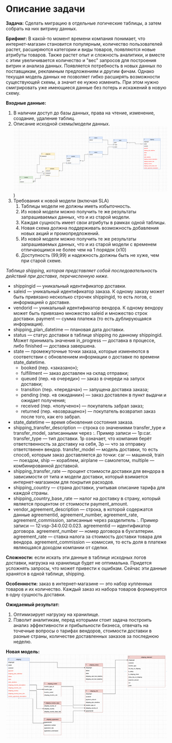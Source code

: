 
# Описание задачи

**Задача:** Сделать миграцию в отдельные логические таблицы, а затем собрать на них витрину данных.

**Брифинг:**
В какой-то момент времени компания понимает, что интернет-магазин становится популярным, количество пользователей растет, расширяются категории и виды товаров, появляются новые атрибуты товаров. Также растет опыт и сложность аналитики, и вместе с этим увеличивается количество и "вес" запросов для построения витрин и анализа данных. Появляется потребность в новых данных по поставщикам, рекламным предложениям и другим фичам. Однако текущая модель данных не позволяет гибко расширять возможности существующей схемы, а значит ее нужно изменить. При этом нужно смигрировать уже имеющиеся данные без потерь и искажений в новую схему.
    
**Входные данные:**

1. В наличии доступ до базы данных, права на чтение, изменение, создание, удаление таблиц. 
2. Описание исходной схемы/модели данных.
![images](ИсходнаяМодель.png))
3. Требования к новой модели (включая SLA)
    1. Таблицы модели не должны иметь избыточность.
    2. Из новой модели можно получить те же результаты запрашиваемых данных, что и из старой модели.
    3. Каждая сущность имеет свои атрибуты в рамках одной таблицы.
    4. Новая схема должна поддерживать возможность добавления новых акций и промопредложений.
    5. Из новой модели можно получить те же результаты запрашиваемых данных, что и из старой модели с временем отличающимся не более чем на 1 порядок (x10)
    6. Доступность (99,99) и надежность должны быть не хуже, чем при старой схеме.

*Таблица shipping, которая представляет собой последовательность действий при доставке, перечисленную ниже.*
- shippingid — уникальный идентификатор доставки.
- saleid — уникальный идентификатор заказа. К одному заказу может быть привязано несколько строчек shippingid, то есть логов, с информацией о доставке.
- vendorid — уникальный идентификатор вендора. К одному вендору может быть привязано множество saleid и множество строк доставки.
payment — сумма платежа (то есть дублирующаяся информация).
- shipping_plan_datetime — плановая дата доставки.
- status — статус доставки в таблице shipping по данному shippingid. Может принимать значения in_progress — доставка в процессе, либо finished — доставка завершена.
- state — промежуточные точки заказа, которые изменяются в соответствии с обновлением информации о доставке по времени state_datetime.
    - booked (пер. «заказано»);
    - fulfillment — заказ доставлен на склад отправки;
    - queued (пер. «в очереди») — заказ в очереди на запуск доставки;
    - transition (пер. «передача») — запущена доставка заказа;
    - pending (пер. «в ожидании») — заказ доставлен в пункт выдачи и ожидает получения;
    - received (пер. «получено») — покупатель забрал заказ;
    - returned (пер. «возвращено») — покупатель возвратил заказ после того, как его забрал.
- state_datetime — время обновления состояния заказа.
- shipping_transfer_description — строка со значениями transfer_type и transfer_model, записанными через :. Пример записи — 1p:car.
transfer_type — тип доставки. 1p означает, что компания берёт ответственность за доставку на себя, 3p — что за отправку ответственен вендор.
transfer_model — модель доставки, то есть способ, которым заказ доставляется до точки: car — машиной, train — поездом, ship — кораблем, airplane — самолетом, multiple — комбинированной доставкой.
- shipping_transfer_rate — процент стоимости доставки для вендора в зависимости от типа и модели доставки, который взимается интернет-магазином для покрытия расходов.
- shipping_country — страна доставки, учитывая описание тарифа для каждой страны.
- shipping_country_base_rate — налог на доставку в страну, который является процентом от стоимости payment_amount.
- vendor_agreement_description — строка, в которой содержатся данные agreementid, agreement_number, agreement_rate, agreement_commission, записанные через разделитель :. Пример записи — 12:vsp-34:0.02:0.023.
agreementid — идентификатор договора. agreement_number — номер договора в бухгалтерии. agreement_rate — ставка налога за стоимость доставки товара для вендора. agreement_commission — комиссия, то есть доля в платеже являющаяся доходом компании от сделки.

**Сложности:** если искать эти данные в таблице исходных логов доставки, нагрузка на хранилище будет не оптимальна. Придется усложнять запросы, что может привести к ошибкам. Сейчас эти данные хранятся в одной таблице, shipping.

**Особенности:** заказ в интернет-магазине — это набор купленных товаров и их количество. Каждый заказ из набора товаров формируется в одну сущность доставки.

**Ожидаемый результат:** 
1.  Оптимизирует нагрузку на хранилище.
2.  Пзволит аналитикам, перед которыми стоит задача построить анализ эффективности и прибыльности бизнеса, отвечать на точечные вопросы о тарифах вендоров, стоимости доставки в разные страны, количестве доставленных заказов за последнюю неделю.

**Новая модель:** 
![images](НоваяМодель.png)